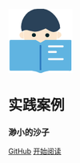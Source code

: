 ![logo](_media/logo.png)

# 实践案例

### 渺小的沙子



[GitHub](https://github.com/ruanzt/ruanzt.github.io)
[开始阅读](/README)